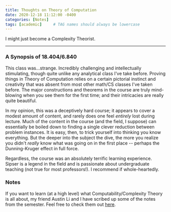 ```yaml
---
title: Thoughts on Theory of Computation
date: 2020-12-18 11:12:00 -0400
categories: [Notes]
tags: [academic]     # TAG names should always be lowercase
---
```


I might just become a Complexity Theorist.

***

### **A Synopsis of 18.404/6.840**

This class was...strange. Incredibly challenging and intellectually stimulating, though quite unlike any analytical class I've take before. Proving things in Theory of Computation relies on a certain pictorial instinct and creativity that was absent from most other math/CS classes I've taken before. The major constructions and theorems in the course are truly mind-blowing when you see them for the first time; and their intricacies are really quite beautiful.

In my opinion, this was a deceptively hard course; it appears to cover a modest amount of content, and rarely does one feel *entirely* lost during lecture. Much of the content in the course (and the field, I suppose) can essentially be boiled down to finding a single clever reduction between problem instances. It is easy, then, to trick yourself into thinking you know everything. But the deeper into the subject the dive, the more you realize you didn't *really* know what was going on in the first place -- perhaps the Dunning-Kruger effect in full force.

Regardless, the course was an absolutely terrific learning experience. Sipser is a legend in the field and is passionate about undergraduate teaching (not true for most professors!). I recommend if whole-heartedly.

### **Notes**

If you want to learn (at a high level) what Computability/Complexity Theory is all about, my friend Austin Li and I have scribed up some of the notes from the semester. Feel free to check them out [here](../../assets/MIT_6_840_Notes__Fall_2020_.pdf).
